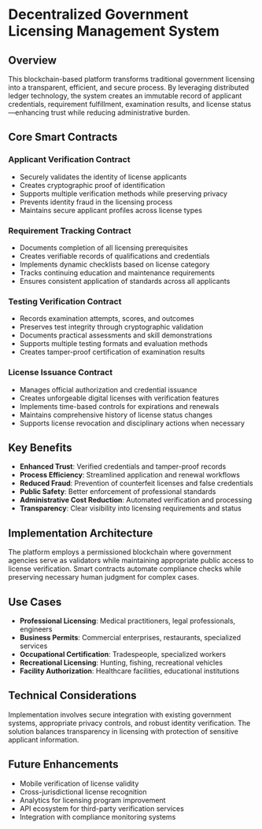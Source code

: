 # Decentralized Government Licensing Management System

## Overview

This blockchain-based platform transforms traditional government licensing into a transparent, efficient, and secure process. By leveraging distributed ledger technology, the system creates an immutable record of applicant credentials, requirement fulfillment, examination results, and license status—enhancing trust while reducing administrative burden.

## Core Smart Contracts

### Applicant Verification Contract
- Securely validates the identity of license applicants
- Creates cryptographic proof of identification
- Supports multiple verification methods while preserving privacy
- Prevents identity fraud in the licensing process
- Maintains secure applicant profiles across license types

### Requirement Tracking Contract
- Documents completion of all licensing prerequisites
- Creates verifiable records of qualifications and credentials
- Implements dynamic checklists based on license category
- Tracks continuing education and maintenance requirements
- Ensures consistent application of standards across all applicants

### Testing Verification Contract
- Records examination attempts, scores, and outcomes
- Preserves test integrity through cryptographic validation
- Documents practical assessments and skill demonstrations
- Supports multiple testing formats and evaluation methods
- Creates tamper-proof certification of examination results

### License Issuance Contract
- Manages official authorization and credential issuance
- Creates unforgeable digital licenses with verification features
- Implements time-based controls for expirations and renewals
- Maintains comprehensive history of license status changes
- Supports license revocation and disciplinary actions when necessary

## Key Benefits

- **Enhanced Trust**: Verified credentials and tamper-proof records
- **Process Efficiency**: Streamlined application and renewal workflows
- **Reduced Fraud**: Prevention of counterfeit licenses and false credentials
- **Public Safety**: Better enforcement of professional standards
- **Administrative Cost Reduction**: Automated verification and processing
- **Transparency**: Clear visibility into licensing requirements and status

## Implementation Architecture

The platform employs a permissioned blockchain where government agencies serve as validators while maintaining appropriate public access to license verification. Smart contracts automate compliance checks while preserving necessary human judgment for complex cases.

## Use Cases

- **Professional Licensing**: Medical practitioners, legal professionals, engineers
- **Business Permits**: Commercial enterprises, restaurants, specialized services
- **Occupational Certification**: Tradespeople, specialized workers
- **Recreational Licensing**: Hunting, fishing, recreational vehicles
- **Facility Authorization**: Healthcare facilities, educational institutions

## Technical Considerations

Implementation involves secure integration with existing government systems, appropriate privacy controls, and robust identity verification. The solution balances transparency in licensing with protection of sensitive applicant information.

## Future Enhancements

- Mobile verification of license validity
- Cross-jurisdictional license recognition
- Analytics for licensing program improvement
- API ecosystem for third-party verification services
- Integration with compliance monitoring systems
